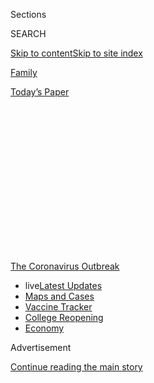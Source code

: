 <div id="app">

<div>

<div>

<div>

<div class="NYTAppHideMasthead css-1q2w90k e1suatyy0">

<div class="section css-ui9rw0 e1suatyy2">

<div class="css-eph4ug er09x8g0">

<div class="css-6n7j50">

</div>

<span class="css-1dv1kvn">Sections</span>

<div class="css-10488qs">

<span class="css-1dv1kvn">SEARCH</span>

</div>

[Skip to content](#site-content)[Skip to site
index](#site-index)

</div>

<div id="masthead-section-label" class="css-1wr3we4 eaxe0e00">

[Family](https://www.nytimes.com/section/well/family)

</div>

<div class="css-10698na e1huz5gh0">

</div>

</div>

<div id="masthead-bar-one" class="section hasLinks css-15hmgas e1csuq9d3">

<div class="css-uqyvli e1csuq9d0">

</div>

<div class="css-1uqjmks e1csuq9d1">

</div>

<div class="css-9e9ivx">

[](https://myaccount.nytimes.com/auth/login?response_type=cookie&client_id=vi)

</div>

<div class="css-1bvtpon e1csuq9d2">

[Today’s
Paper](https://www.nytimes.com/section/todayspaper)

</div>

</div>

</div>

</div>

<div data-aria-hidden="false">

<div id="site-content" data-role="main">

<div>

<div class="css-1aor85t" style="opacity:0.000000001;z-index:-1;visibility:hidden">

<div class="css-1hqnpie">

<div class="css-epjblv">

<span class="css-17xtcya">[Family](/section/well/family)</span><span class="css-x15j1o">|</span><span class="css-fwqvlz">In
This Pandemic Summer, Don’t Forget About Kids’ Other
Risks</span>

</div>

<div class="css-k008qs">

<div class="css-1iwv8en">

<span class="css-18z7m18"></span>

<div>

</div>

</div>

<span class="css-1n6z4y">https://nyti.ms/3hZTIwM</span>

<div class="css-1705lsu">

<div class="css-4xjgmj">

<div class="css-4skfbu" data-role="toolbar" data-aria-label="Social Media Share buttons, Save button, and Comments Panel with current comment count" data-testid="share-tools">

  - 
  - 
  - 
  - 
    
    <div class="css-6n7j50">
    
    </div>

  - 
  - 

</div>

</div>

</div>

</div>

</div>

</div>

<div id="NYT_TOP_BANNER_REGION" class="css-13pd83m">

<div>

<div id="styln-prism-menu-1592847958612" class="section interactive-content interactive-size-medium css-1edisqu">

<div class="css-17ih8de interactive-body">

<div id="scroll-container" class="css-1gj85ro">

[<span class="styln-title-wrap"><span class="css-1pje3qr">The
Coronavirus</span><span class="css-1pje3qr">
Outbreak</span></span>](https://www.nytimes.com/news-event/coronavirus?action=click&pgtype=Article&state=default&region=TOP_BANNER&context=storylines_menu)

  - <span class="css-kqxiym" data-emphasize="true">live</span>[Latest
    Updates](https://www.nytimes.com/2020/08/03/world/coronavirus-covid-19.html?action=click&pgtype=Article&state=default&region=TOP_BANNER&context=storylines_menu)
  - [Maps and
    Cases](https://www.nytimes.com/interactive/2020/us/coronavirus-us-cases.html?action=click&pgtype=Article&state=default&region=TOP_BANNER&context=storylines_menu)
  - [Vaccine
    Tracker](https://www.nytimes.com/interactive/2020/science/coronavirus-vaccine-tracker.html?action=click&pgtype=Article&state=default&region=TOP_BANNER&context=storylines_menu)
  - [College
    Reopening](https://www.nytimes.com/2020/08/02/us/covid-college-reopening.html?action=click&pgtype=Article&state=default&region=TOP_BANNER&context=storylines_menu)
  - [Economy](https://www.nytimes.com/live/2020/08/03/business/stock-market-today-coronavirus?action=click&pgtype=Article&state=default&region=TOP_BANNER&context=storylines_menu)

</div>

</div>

</div>

</div>

</div>

<div id="top-wrapper" class="css-1sy8kpn">

<div id="top-slug" class="css-l9onyx">

Advertisement

</div>

[Continue reading the main
story](#after-top)

<div class="ad top-wrapper" style="text-align:center;height:100%;display:block;min-height:250px">

<div id="top" class="place-ad" data-position="top" data-size-key="top">

</div>

</div>

<div id="after-top">

</div>

</div>

<div>

<div id="sponsor-wrapper" class="css-1hyfx7x">

<div id="sponsor-slug" class="css-19vbshk">

Supported by

</div>

[Continue reading the main
story](#after-sponsor)

<div id="sponsor" class="ad sponsor-wrapper" style="text-align:center;height:100%;display:block">

</div>

<div id="after-sponsor">

</div>

</div>

<div class="css-186x18t">

The Checkup

</div>

<div class="css-1vkm6nb ehdk2mb0">

# In This Pandemic Summer, Don’t Forget About Kids’ Other Risks

</div>

Reinforcing summer safety with some of the special twists and dangers of
this dangerous and twisty time.

<div class="css-79elbk" data-testid="photoviewer-wrapper">

<div class="css-z3e15g" data-testid="photoviewer-wrapper-hidden">

</div>

<div class="css-1a48zt4 ehw59r15" data-testid="photoviewer-children">

![<span class="css-16f3y1r e13ogyst0" data-aria-hidden="true">Summer
regularly brings up a set of safety concerns for children, and that is
as true this year as any
other.</span><span class="css-cnj6d5 e1z0qqy90" itemprop="copyrightHolder"><span class="css-1ly73wi e1tej78p0">Credit...</span><span><span>Getty
Images</span></span></span>](https://static01.nyt.com/images/2020/08/03/well/03klass-summer/03klass-summer-articleLarge.jpg?quality=75&auto=webp&disable=upscale)

</div>

</div>

<div class="css-18e8msd">

<div class="css-vp77d3 epjyd6m0">

<div class="css-1baulvz">

By [<span class="css-1baulvz last-byline" itemprop="name">Perri Klass,
M.D.</span>](https://www.nytimes.com/by/perri-klass-md)

</div>

</div>

  - Aug. 3,
    2020

  - 
    
    <div class="css-4xjgmj">
    
    <div class="css-d8bdto" data-role="toolbar" data-aria-label="Social Media Share buttons, Save button, and Comments Panel with current comment count" data-testid="share-tools">
    
      - 
      - 
      - 
      - 
        
        <div class="css-6n7j50">
        
        </div>
    
      - 
      - 
    
    </div>
    
    </div>

</div>

</div>

<div class="section meteredContent css-1r7ky0e" name="articleBody" itemprop="articleBody">

<div class="css-1fanzo5 StoryBodyCompanionColumn">

<div class="css-53u6y8">

I’m not sure whether to call this the good news or the bad news, but
Covid-19 is not the only thing that parents need to think about right
now.

Summer regularly brings up a set of safety concerns for children, and
that is as true this year as any other. Of course, this year is very
different, and when I talked to pediatric emergency room specialists
around the country, they reinforced summer safety advice, while noting
some of the special twists and dangers of this dangerous and twisty
time.

“Everyone has cabin fever, and they want to get out and have a good
time,” said Dr. Mark Zonfrillo, an associate professor of emergency
medicine and pediatrics at the Warren Alpert Medical School of Brown
University. And even as many parents may feel that it’s all they can do
to enforce social distancing and mask-wearing, it’s important to
remember the safety measures from the before times as well.

Dr. Maya Haasz, an attending physician in the pediatric emergency room
at Children’s Hospital Colorado and an assistant professor at University
of Colorado School of Medicine, said they are seeing injuries that
reflect a summer of individual activity rather than team sports. Kids
are out riding their bikes and their scooters, she said, but not always
wearing helmets. “We’re seeing more significant head injuries,” she
said.

</div>

</div>

<div class="css-1fanzo5 StoryBodyCompanionColumn">

<div class="css-53u6y8">

\[**[*Sign up for the Well Family
newsletter*](https://www.nytimes.com/newsletters/well-family)**\]

And because some parents are still scared to go to hospitals, injured
children are sometimes not coming in immediately. The delay can be
painful for the child and problematic for the doctors, for example if a
laceration is more than a day old, and can’t be safely sewn up.

“We’re doing a tremendous amount to keep the hospital safe,” Dr. Haasz
said. “You are not at risk of getting Covid in the hospital.”

But to help keep kids out of the emergency room, remember the sunscreen
and the bike helmets and the adult supervision for kids in the
water.

<div id="NYT_MAIN_CONTENT_1_REGION" class="css-9tf9ac">

<div>

<div id="styln-covid-updates-world" class="section interactive-content interactive-size-medium css-1ftcdic">

<div class="css-17ih8de interactive-body">

<div id="styln-briefing-block" data-asset-id="QXJ0aWNsZTpueXQ6Ly9hcnRpY2xlLzZkMDlhMjVlLTQxZDYtNWE3ZC04NzFjLTNiMDkyMGU0NjA2Zg==">

<div class="briefing-block-header-section">

# [Latest Updates: Global Coronavirus Outbreak](https://www.nytimes.com/2020/08/03/world/coronavirus-covid-19.html?action=click&pgtype=Article&state=default&region=MAIN_CONTENT_1&context=storylines_live_updates)

<div class="briefing-block-ts">

Updated 2020-08-04T05:55:16.339Z

</div>

</div>

  - [Fauci defends Birx after she is criticized by
    Trump.](https://www.nytimes.com/2020/08/03/world/coronavirus-covid-19.html?action=click&pgtype=Article&state=default&region=MAIN_CONTENT_1&context=storylines_live_updates#link-4547638f)
  - [Trump derides Democrats as lawmakers and administration officials
    try to break stimulus
    impasse.](https://www.nytimes.com/2020/08/03/world/coronavirus-covid-19.html?action=click&pgtype=Article&state=default&region=MAIN_CONTENT_1&context=storylines_live_updates#link-15e7f995)
  - [The deadline for 2020 census counting has been moved up by a
    month.](https://www.nytimes.com/2020/08/03/world/coronavirus-covid-19.html?action=click&pgtype=Article&state=default&region=MAIN_CONTENT_1&context=storylines_live_updates#link-e5a2cda)

<div class="briefing-block-footer">

<div class="briefing-block-footer-meta">

[See more
updates](https://www.nytimes.com/2020/08/03/world/coronavirus-covid-19.html?action=click&pgtype=Article&state=default&region=MAIN_CONTENT_1&context=storylines_live_updates)

</div>

<div class="briefing-block-briefinglinks">

<span>More live coverage:</span>
[Markets](https://www.nytimes.com/live/2020/08/03/business/stock-market-today-coronavirus?action=click&pgtype=Article&state=default&region=MAIN_CONTENT_1&context=storylines_live_updates)

</div>

</div>

</div>

</div>

</div>

</div>

</div>

## Water Safety

[Drowning](https://www.nytimes.com/2019/07/22/well/family/drowning-children-water-safety.html)
is the leading cause of death for children from 1 to 4 and it can happen
silently and swiftly, leaving behind devastated families and regrets
that never go away.

Dr. Maneesha Agarwal, a pediatric emergency physician and assistant
professor at Emory in Atlanta, said that in 2018, 443 children from 1 to
4 died from drowning, and that it kills about 1,000 children of all ages
every year. There are two peaks in age, she said, first the toddlers and
young children who accidentally gain access to a body of water, and then
the adolescents, the risk-takers, “who might be horsing around, sneaking
into pools.”

</div>

</div>

<div class="css-1fanzo5 StoryBodyCompanionColumn">

<div class="css-53u6y8">

With the pandemic, children may not be going to community pools, where
there would be lifeguards, and the home pool market has been booming. “A
lot of people are getting new
[pools](https://www.healthychildren.org/English/safety-prevention/at-play/Pages/Pool-Dangers-Drowning-Prevention-When-Not-Swimming-Time.aspx)
and first-time pools, so with that comes a responsibility for not only
proper barriers and pool gates, but also proper supervision in an era of
distraction,” Dr. Zonfrillo said.

Parents need to think about layers of safety, Dr. Agarwal said, such as
having a four-foot tall fence around the entire pool, but also alarms.
Parental supervision is key. “We recommend for younger children and not
experienced swimmers that they should always be within arm’s reach,” Dr.
Agarwal said. Parents should not assume they can rely on a lifeguard,
who will have many swimmers to watch.

Even kiddie pools and shallow bodies of water can be dangerous, Dr.
Zonfrillo said: “A toddler can drown in just a few inches of water.”

## Trampolines

If you have a trampoline, supervise children carefully, follow all
safety instructions, and make sure there is only one child on the
trampoline at a time. Trampoline sales have gone up in the pandemic, and
doctors have been very concerned about [trampoline-related
fractures](https://www.nytimes.com/2020/06/19/well/family/coronavirus-shutdown-children-injuries.html?searchResultPosition=1)
and trips to the emergency room. “A bunch of kids on a trampoline can
really cause a lot of injury,” Dr. Agarwal said.

## Bikes, Scooters and ATVs

Be mindful of [bike
safety](https://www.nytimes.com/2019/06/10/well/family/children-bike-scooter-safety.html?searchResultPosition=3),
be vigilant about helmets. And remember that kids can get badly injured
on scooters and on [all-terrain
vehicles](https://www.healthychildren.org/English/safety-prevention/at-play/Pages/ATV-Safety-Rules.aspx),
or ATVs. ** ATVs are very common, especially in rural communities, Dr.
Agarwal said, and nationally, about four children are seen in an
emergency department every hour with ATV injuries. She recently treated
a child who had taken “every single precaution,” she said. “He was on a
designated ATV recreational area, he had a helmet, he was supervised, he
had no passengers — and yet he still managed to roll over his ATV on
himself.” Bottom line: Although she understands their appeal, Dr.
Agarwal said, “Don’t put your kid on an ATV.”

## Sun

Take the [summer
sun](https://www.nytimes.com/2019/07/15/well/family/shielding-kids-from-the-sun-isnt-just-about-sunscreen.html?searchResultPosition=2)
seriously: Keep children in the shade as much as possible, use hats and
protective clothing in addition to sunscreen. Apply lots of sunscreen,
reapply it every couple of hours, and after children go in the water.
Make sure children stay hydrated, especially if they’re exercising.
Children who are engaged in athletics should start hydrating before they
go out to practice, Dr. Agarwal said, and if they haven’t been
practicing during the shutdown, they should ease back in, and be
particularly careful about hydration and heat exposure when they go back
to
practicing.

<div id="NYT_MAIN_CONTENT_3_REGION" class="css-9tf9ac">

<div>

<div id="styln-prism-freeform-1594220623585" class="section interactive-content interactive-size-medium css-1ftcdic">

<div class="css-17ih8de interactive-body">

<div id="prism-freeform-block-38059" class="css-19mumt8" data-role="complementary" data-storyline="The Coronavirus Outbreak" data-truncated="true" tabindex="0">

<div class="css-a8d9oz">

<div class="css-eb027h">

[](https://www.nytimes.com/news-event/coronavirus?action=click&pgtype=Article&state=default&region=MAIN_CONTENT_3&context=storylines_faq)

### The Coronavirus Outbreak ›

#### Frequently Asked Questions

Updated August 3, 2020

  - #### I’m a small-business owner. Can I get relief?
    
      - The [stimulus bills enacted in
        March](https://www.nytimes.com/article/small-business-loans-stimulus-grants-freelancers-coronavirus.html?action=click&pgtype=Article&state=default&region=MAIN_CONTENT_3&context=storylines_faq)
        offer help for the millions of American small businesses. Those
        eligible for aid are businesses and nonprofit organizations with
        fewer than 500 workers, including sole proprietorships,
        independent contractors and freelancers. Some larger companies
        in some industries are also eligible. The help being offered,
        which is being managed by the Small Business Administration,
        includes the Paycheck Protection Program and the Economic Injury
        Disaster Loan program. But lots of folks have [not yet seen
        payouts.](https://www.nytimes.com/interactive/2020/05/07/business/small-business-loans-coronavirus.html?action=click&pgtype=Article&state=default&region=MAIN_CONTENT_3&context=storylines_faq)
        Even those who have received help are confused: The rules are
        draconian, and some are stuck sitting on [money they don’t know
        how to
        use.](https://www.nytimes.com/2020/05/02/business/economy/loans-coronavirus-small-business.html?action=click&pgtype=Article&state=default&region=MAIN_CONTENT_3&context=storylines_faq)
        Many small-business owners are getting less than they expected
        or [not hearing anything at
        all.](https://www.nytimes.com/2020/06/10/business/Small-business-loans-ppp.html?action=click&pgtype=Article&state=default&region=MAIN_CONTENT_3&context=storylines_faq)

  - #### What are my rights if I am worried about going back to work?
    
      - Employers have to provide [a safe
        workplace](https://www.osha.gov/SLTC/covid-19/standards.html)
        with policies that protect everyone equally. [And if one of your
        co-workers tests positive for the coronavirus, the
        C.D.C.](https://www.nytimes.com/article/coronavirus-money-unemployment.html?action=click&pgtype=Article&state=default&region=MAIN_CONTENT_3&context=storylines_faq)
        has said that [employers should tell their
        employees](https://www.cdc.gov/coronavirus/2019-ncov/community/guidance-business-response.html)
        -- without giving you the sick employee’s name -- that they may
        have been exposed to the virus.

  - #### Should I refinance my mortgage?
    
      - [It could be a good
        idea,](https://www.nytimes.com/article/coronavirus-money-unemployment.html?action=click&pgtype=Article&state=default&region=MAIN_CONTENT_3&context=storylines_faq)
        because mortgage rates have [never been
        lower.](https://www.nytimes.com/2020/07/16/business/mortgage-rates-below-3-percent.html?action=click&pgtype=Article&state=default&region=MAIN_CONTENT_3&context=storylines_faq)
        Refinancing requests have pushed mortgage applications to some
        of the highest levels since 2008, so be prepared to get in line.
        But defaults are also up, so if you’re thinking about buying a
        home, be aware that some lenders have tightened their standards.

  - #### What is school going to look like in September?
    
      - It is unlikely that many schools will return to a normal
        schedule this fall, requiring the grind of [online
        learning](https://www.nytimes.com/2020/06/05/us/coronavirus-education-lost-learning.html?action=click&pgtype=Article&state=default&region=MAIN_CONTENT_3&context=storylines_faq),
        [makeshift child
        care](https://www.nytimes.com/2020/05/29/us/coronavirus-child-care-centers.html?action=click&pgtype=Article&state=default&region=MAIN_CONTENT_3&context=storylines_faq)
        and [stunted
        workdays](https://www.nytimes.com/2020/06/03/business/economy/coronavirus-working-women.html?action=click&pgtype=Article&state=default&region=MAIN_CONTENT_3&context=storylines_faq)
        to continue. California’s two largest public school districts —
        Los Angeles and San Diego — said on July 13, that [instruction
        will be remote-only in the
        fall](https://www.nytimes.com/2020/07/13/us/lausd-san-diego-school-reopening.html?action=click&pgtype=Article&state=default&region=MAIN_CONTENT_3&context=storylines_faq),
        citing concerns that surging coronavirus infections in their
        areas pose too dire a risk for students and teachers. Together,
        the two districts enroll some 825,000 students. They are the
        largest in the country so far to abandon plans for even a
        partial physical return to classrooms when they reopen in
        August. For other districts, the solution won’t be an
        all-or-nothing approach. [Many
        systems](https://bioethics.jhu.edu/research-and-outreach/projects/eschool-initiative/school-policy-tracker/),
        including the nation’s largest, New York City, are devising
        [hybrid
        plans](https://www.nytimes.com/2020/06/26/us/coronavirus-schools-reopen-fall.html?action=click&pgtype=Article&state=default&region=MAIN_CONTENT_3&context=storylines_faq)
        that involve spending some days in classrooms and other days
        online. There’s no national policy on this yet, so check with
        your municipal school system regularly to see what is happening
        in your community.

  - #### Is the coronavirus airborne?
    
      - The coronavirus [can stay aloft for hours in tiny droplets in
        stagnant
        air](https://www.nytimes.com/2020/07/04/health/239-experts-with-one-big-claim-the-coronavirus-is-airborne.html?action=click&pgtype=Article&state=default&region=MAIN_CONTENT_3&context=storylines_faq),
        infecting people as they inhale, mounting scientific evidence
        suggests. This risk is highest in crowded indoor spaces with
        poor ventilation, and may help explain super-spreading events
        reported in meatpacking plants, churches and restaurants. [It’s
        unclear how often the virus is
        spread](https://www.nytimes.com/2020/07/06/health/coronavirus-airborne-aerosols.html?action=click&pgtype=Article&state=default&region=MAIN_CONTENT_3&context=storylines_faq)
        via these tiny droplets, or aerosols, compared with larger
        droplets that are expelled when a sick person coughs or sneezes,
        or transmitted through contact with contaminated surfaces, said
        Linsey Marr, an aerosol expert at Virginia Tech. Aerosols are
        released even when a person without symptoms exhales, talks or
        sings, according to Dr. Marr and more than 200 other experts,
        who [have outlined the evidence in an open letter to the World
        Health
        Organization](https://academic.oup.com/cid/article/doi/10.1093/cid/ciaa939/5867798).

<div id="styln-survey-component-38059" class="styln-survey-component" data-surveyname="faq" data-surveystoryline="coronavirus">

</div>

</div>

<div class="css-6mllg9">

</div>

<div class="css-pmm6ed">

<span class="css-5gimkt"></span>

</div>

</div>

</div>

</div>

</div>

</div>

</div>

## Heat Stroke

Heat stroke is always a worry, especially [vehicular heat
stroke](https://www.kidsandcars.org/how-kids-get-hurt/heat-stroke/),
which happens when small children are left in cars. Many doctors were
worried that the pandemic might put children at additional risk, if
parents who are reluctant to take them into stores leave them in
vehicles. “In hot temperatures, the temperature in the car can rise
within minutes,” Dr. Zonfrillo said. Ideally, parents should leave
children at home while they do errands.

</div>

</div>

<div class="css-1fanzo5 StoryBodyCompanionColumn">

<div class="css-53u6y8">

This year, Dr. Agarwal said, the numbers are actually looking a little
better. For the past two years, over 50 children a year have died from
heat stroke; there have been 11 deaths so far this year.

## Guns

Be aware of the danger posed by
[firearms](https://well.blogs.nytimes.com/2013/01/07/keeping-guns-away-from-children/)
that are not properly secured and stored. Firearms are not specifically
a summer risk, but this is a summer of children not going to camp, and
home injuries loom large. Firearm sales have increased in the pandemic,
and Dr. Agarwal says that pediatric emergency doctors are worrying over
these new owners especially, and whether they are storing the guns
safely — they should be stored unloaded, locked up in a gun safe or with
a trigger lock, and with the ammunition locked up in a separate
location. “I want to encourage all parents to [ask about the presence of
unsecured
firearms](https://well.blogs.nytimes.com/2016/06/24/ask-well-gun-storage-and-children/)
in any home where children go to visit,” Dr. Agarwal said.

## Household Injuries

Other at-home injuries to avoid in an at-home summer include poisonings
and falls, especially [falls from
windows](https://www.nsc.org/home-safety/safety-topics/child-safety/window-safety#:~:text=Falls%20from%20windows%20are%20more,to%20go%20to%20the%20hospital.).
A window screen alone is not a sufficient protection. Be aware that even
the substances you’re using to protect your children can be
[toxic](https://www.nytimes.com/2020/06/22/health/fda-Eskbiochem-toxic-hand-sanitizer-virus.html?searchResultPosition=1);
the pandemic has meant increased [poisoning incidents involving hand
sanitizers](https://www.healthychildren.org/English/health-issues/conditions/COVID-19/Pages/Keep-Hand-Sanitizer-Out-of-Childrens-Reach.aspx#:~:text=Children%20and%20adults%20also%20have,after%20repeated%20use%20on%20skin.).
Dr. Zonfrillo emphasized the importance of what he called
“re-child-proofing the home, based on the child’s developmental age.”

## Mental Health

Social isolation may be taking a toll, especially on children who suffer
from anxiety or depression, and on those who may not have been able to
get help and therapy virtually. On the other hand, as children begin to
interact more, whether in person or virtually, and even start school
again, doctors worry about bullying.

Dr. Haasz said this is a time for “really keeping an eye out for friends
and family who have mental health concerns.” To help keep vulnerable
children safe, it’s again important to be sure the home is
injury-proofed, she said: “Lock up anything they could use to hurt
themselves, even seemingly benign medications like Tylenol and
Benadryl.” And if you’re worried about your child’s mental health, she
said, bring it up.

“You are not going to harm your child by asking them questions,” she
said. “If you are concerned about them, talk to them. If you’re
concerned they’re going to hurt themselves, bring them into the
hospital.”

*Dr. Perri Klass is the author of the forthcoming book “*[*A Good Time
to Be
Born*](https://www.amazon.com/Good-Time-Be-Born-Children/dp/0393609995/ref=tmm_hrd_swatch_0?_encoding=UTF8&qid=&sr=)*:
How Science and Public Health Gave Children a Future,” on how our world
has been transformed by the radical decline of infant and child
mortality.*

</div>

</div>

<div>

</div>

</div>

<div>

</div>

<div>

</div>

<div>

</div>

<div>

<div id="bottom-wrapper" class="css-1ede5it">

<div id="bottom-slug" class="css-l9onyx">

Advertisement

</div>

[Continue reading the main
story](#after-bottom)

<div id="bottom" class="ad bottom-wrapper" style="text-align:center;height:100%;display:block;min-height:90px">

</div>

<div id="after-bottom">

</div>

</div>

</div>

</div>

</div>

## Site Index

<div>

</div>

## Site Information Navigation

  - [© <span>2020</span> <span>The New York Times
    Company</span>](https://help.nytimes.com/hc/en-us/articles/115014792127-Copyright-notice)

<!-- end list -->

  - [NYTCo](https://www.nytco.com/)
  - [Contact
    Us](https://help.nytimes.com/hc/en-us/articles/115015385887-Contact-Us)
  - [Work with us](https://www.nytco.com/careers/)
  - [Advertise](https://nytmediakit.com/)
  - [T Brand Studio](http://www.tbrandstudio.com/)
  - [Your Ad
    Choices](https://www.nytimes.com/privacy/cookie-policy#how-do-i-manage-trackers)
  - [Privacy](https://www.nytimes.com/privacy)
  - [Terms of
    Service](https://help.nytimes.com/hc/en-us/articles/115014893428-Terms-of-service)
  - [Terms of
    Sale](https://help.nytimes.com/hc/en-us/articles/115014893968-Terms-of-sale)
  - [Site
    Map](https://spiderbites.nytimes.com)
  - [Help](https://help.nytimes.com/hc/en-us)
  - [Subscriptions](https://www.nytimes.com/subscription?campaignId=37WXW)

</div>

</div>

</div>

</div>
